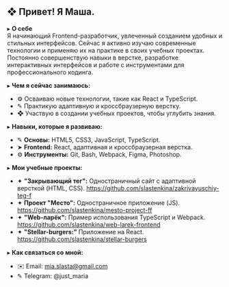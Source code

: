 ## ❖ Привет! Я Маша.  

▸ **О себе**  
Я начинающий Frontend-разработчик, увлеченный созданием удобных и стильных интерфейсов. Сейчас я активно изучаю современные технологии и применяю их на практике в своих учебных проектах. Постоянно совершенствую навыки в верстке, разработке интерактивных интерфейсов и работе с инструментами для профессионального кодинга.  

▸ **Чем я сейчас занимаюсь:**  
- ⚙️ Осваиваю новые технологии, такие как React и TypeScript.  
- ✎ Практикую адаптивную и кроссбраузерную верстку.  
- ❖ Участвую в создании учебных проектов, чтобы углубить знания.  

▸ **Навыки, которые я развиваю:**  
- ✎ **Основы:** HTML5, CSS3, JavaScript, TypeScript.  
- ➤ **Frontend:** React, адаптивная и кроссбраузерная верстка.  
- ⚙️ **Инструменты:** Git, Bash, Webpack, Figma, Photoshop.  

▸ **Мои учебные проекты:**  
- ✦ **"Закрывающий тег":** Одностраничный сайт с адаптивной версткой (HTML, CSS).  https://github.com/slastenkina/zakrivayuschiy-teg-f
- ✦ **Проект "Место":** Одностраничное приложение (JS).  https://github.com/slastenkina/mesto-project-ff
- ✦ **"Web-ларёк":** Пример использования TypeScript и Webpack.  https://github.com/slastenkina/web-larek-frontend
- ✦ **"Stellar-burgers:"** Приложение на React. https://github.com/slastenkina/stellar-burgers


▸ **Как связаться со мной:**  
- ✉️ Email: mia.slasta@gmail.com  
- ✎ Telegram: @just_maria  
